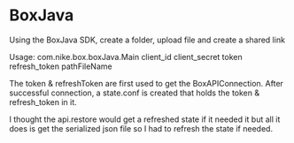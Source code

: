 # BoxJava
Using the BoxJava SDK, create a folder, upload file and create a shared link

Usage:
com.nike.box.boxJava.Main client_id client_secret token refresh_token pathFileName

The token & refreshToken are first used to get the BoxAPIConnection.
After successful connection, a state.conf is created that holds the token & refresh_token in it.

I thought the api.restore would get a refreshed state if it needed it but all it does is get the serialized json file
so I had to refresh the state if needed.

